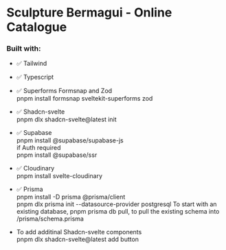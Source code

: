 # Sculpture Bermagui - Online Catalogue

### Built with:

- ✅ Tailwind

- ✅ Typescript

- ✅ Superforms Formsnap and Zod  
  pnpm install formsnap sveltekit-superforms zod

- ✅ Shadcn-svelte  
  pnpm dlx shadcn-svelte@latest init

- ✅ Supabase  
  pnpm install @supabase/supabase-js  
  if Auth required  
  pnpm install @supabase/ssr

- ✅ Cloudinary  
  pnpm install svelte-cloudinary

- ✅ Prisma  
  pnpm install -D prisma @prisma/client  
  pnpm dlx prisma init --datasource-provider postgresql
  To start with an existing database, pnpm prisma db pull, to pull the existing schema into /prisma/schema.prisma

- To add additinal Shadcn-svelte components  
  pnpm dlx shadcn-svelte@latest add button
